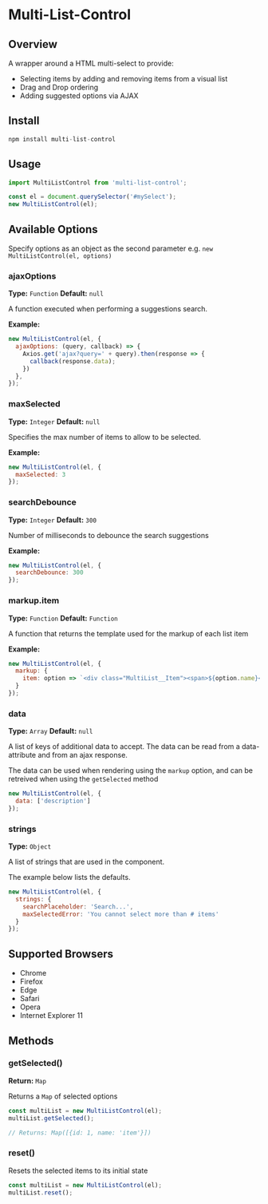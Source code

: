 # Multi-List-Control

## Overview

A wrapper around a HTML multi-select to provide:

- Selecting items by adding and removing items from a visual list
- Drag and Drop ordering
- Adding suggested options via AJAX

## Install

```javascript
npm install multi-list-control
```

## Usage

```javascript
import MultiListControl from 'multi-list-control';

const el = document.querySelector('#mySelect');
new MultiListControl(el);
```

## Available Options

Specify options as an object as the second parameter e.g. `new MultiListControl(el, options)`

### ajaxOptions

**Type:** `Function` **Default:** `null`

A function executed when performing a suggestions search.

**Example:**

```javascript
new MultiListControl(el, {
  ajaxOptions: (query, callback) => {
    Axios.get('ajax?query=' + query).then(response => {
      callback(response.data);
    })
  },
});
```

### maxSelected

**Type:** `Integer` **Default:** `null`

Specifies the max number of items to allow to be selected.

**Example:**

```javascript
new MultiListControl(el, {
  maxSelected: 3
});
```

### searchDebounce

**Type:** `Integer` **Default:** `300`

Number of milliseconds to debounce the search suggestions

**Example:**

```javascript
new MultiListControl(el, {
  searchDebounce: 300
});
```

### markup.item

**Type:** `Function` **Default:** `Function`

A function that returns the template used for the markup of each list item

**Example:**

```javascript
new MultiListControl(el, {
  markup: {
    item: option => `<div class="MultiList__Item"><span>${option.name}</span><span class="MultiList__Close">x</span></div>`
  }
});
```

### data

**Type:** `Array` **Default:** `null`

A list of keys of additional data to accept. The data can be read from a data-attribute and from an ajax response.

The data can be used when rendering using the `markup` option, and can be retreived when using the `getSelected` method

```javascript
new MultiListControl(el, {
  data: ['description']
});
```

### strings

**Type:** `Object`

A list of strings that are used in the component.

The example below lists the defaults.

```javascript
new MultiListControl(el, {
  strings: {
    searchPlaceholder: 'Search...',
    maxSelectedError: 'You cannot select more than # items'
  }
});
```

## Supported Browsers

- Chrome
- Firefox
- Edge
- Safari
- Opera
- Internet Explorer 11

## Methods

### getSelected()

**Return:** `Map`

Returns a `Map` of selected options

```javascript
const multiList = new MultiListControl(el);
multiList.getSelected();

// Returns: Map([{id: 1, name: 'item'}])
```

### reset()

Resets the selected items to its initial state

```javascript
const multiList = new MultiListControl(el);
multiList.reset();
```
